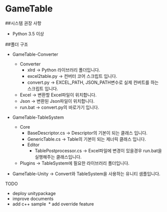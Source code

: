 # GameTable

##시스템 권장 사항
  - Python 3.5 이상

##폴더 구조

  - GameTable-Converter
    - Converter
      - xlrd -> Python 라이브러리 폴더입니다.
      - excel2table.py -> 컨버터 코어 스크립트 입니다.
      - convert.py -> EXCEL_PATH, JSON_PATH변수로 실제 컨버트를 하는 스크립트 입니다.
    - Excel -> 변환할 Excel파일이 위치합니다.
    - Json -> 변환된 Json파일이 위치합니다.
    - run.bat -> convert.py의 바로가기 입니다.
    
  - GameTable-TableSystem
    - Core
      - BaseDescriptor.cs -> Descriptor의 기본이 되는 클래스 입니다. 
      - GenericTable.cs -> Table의 기본이 되는 제너릭 클래스 입니다.
      - Editor
        - TablePostprocessor.cs -> Excel파일에 변경이 있을경우 run.bat을 실행해주는 클래스입니다.
    - Plugins -> TableSystem에 필요한 라이브러리 폴더입니다.
  
  - GameTable-Unity -> Convert와 TableSystem을 사용하는 유니티 샘플입니다.
  
  TODO
  
  * deploy unitypackage
  * improve documents
  * add c++ sample 
  * add override feature
